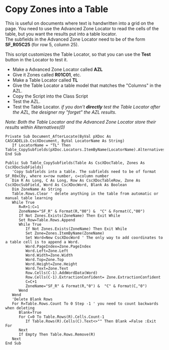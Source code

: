 # Copy Zones into a Table
This is useful on documents where text is handwritten into a grid on the page. You need to use the Advanced Zone Locator to read the cells of the table, but you want the results put into a table locator.  
The subfields in the Advanced Zone Locator need to be of the form **SF_R05C25** (for row 5, column 25).  

This script customizes the Table Locator, so that you can use the **Test** button in the Locator to test it.
* Make a Advanced Zone Locator called **AZL**
* Give it Zones called **R01C01**, etc.
* Make a Table Locator called **TL**
* Give the Table Locator a table model that matches the "Columns" in the AZL.
* Copy the Script into the Class Script
* Test the AZL.
* Test the Table Locator. *if you don't **directly** test the Table Locator after the AZL, the designer my "forget" the AZL results.*

*Note: Both the Table Locator and the Advanced Zone Locator store their results within Alternatives(0)*

```VBA
Private Sub Document_AfterLocate(ByVal pXDoc As CASCADELib.CscXDocument, ByVal LocatorName As String)
   If LocatorName = "TL" Then Table_CopySubfields(pXDoc.Locators.ItemByName(LocatorName).Alternatives(0).Table,pXDoc.Locators.ItemByName("AZL").Alternatives(0).SubFields)
End Sub

Public Sub Table_CopySubfields(Table As CscXDocTable, Zones As CscXDocSubFields)
   'Copy Subfields into a table. The subfields need to be of format SF_R0xC0y, where x=row number, c=column number
   Dim R As Long, C As Long, Row As CscXDocTableRow, Zone As CscXDocSubField, Word As CscXDocWord, Blank As Boolean
   Dim ZoneName As String
   Table.Rows.Clear ' delete anything in the table from automatic or manual table learning
   While True
      R=R+1:C=1
      ZoneName="SF_R" & Format(R,"00") &  "C" & Format(C,"00")
      If Not Zones.Exists(ZoneName) Then Exit While
      Set Row=Table.Rows.Append
      While True
         If Not Zones.Exists(ZoneName) Then Exit While
         Set Zone=Zones.ItemByName(ZoneName)
         Set Word=New CscXDocWord ' The only way to add coordinates to a table cell is to append a Word.
         Word.PageIndex=Zone.PageIndex
         Word.Left=Zone.Left
         Word.Width=Zone.Width
         Word.Top=Zone.Top
         Word.Height=Zone.Height
         Word.Text=Zone.Text
         Row.Cells(C-1).AddWordData(Word)
         Row.Cells(C-1).ExtractionConfident= Zone.ExtractionConfident
         C=C+1
         ZoneName="SF_R" & Format(R,"0") &  "C" & Format(C,"0")
      Wend
   Wend
   'Delete Blank Rows
   For R=Table.Rows.Count To 0 Step -1 ' you need to count backwards when deleting 
      Blank=True
      For C=0 To Table.Rows(R).Cells.Count-1
         If Table.Rows(R).Cells(C).Text<>"" Then Blank =False :Exit For
      Next
      If Empty Then Table.Rows.Remove(R)
   Next
End Sub
````
